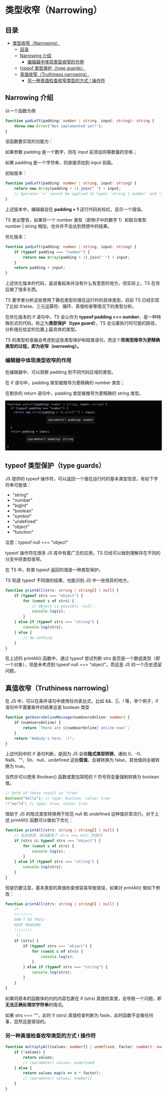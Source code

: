# 类型收窄（Narrowing）

## 目录

- [类型收窄（Narrowing）](#类型收窄narrowing)
  - [目录](#目录)
  - [Narrowing 介绍](#narrowing-介绍)
    - [编辑器中体现类型收窄的作用](#编辑器中体现类型收窄的作用)
  - [typeof 类型保护（type guards）](#typeof-类型保护type-guards)
  - [真值收窄（Truthiness narrowing）](#真值收窄truthiness-narrowing)
    - [另一种真值检查收窄类型的方式 ! 操作符](#另一种真值检查收窄类型的方式--操作符)

## Narrowing 介绍

以一个函数为例

```typescript
function padLeft(padding: number | string, input: string): string {
    throw new Error("Not implemented yet!");
}
```

该函数要实现的功能为：

如果参数 padding 是一个数字，则在 input 前添加同等数量的空格；

如果 padding 是一个字符串，则直接添加到 input 前面。

初始版本：

```typescript
function padLeft(padding: number | string, input: string) {
    return new Array(padding + 1).join(" ") + input;
    // Operator '+' cannot be applied to types 'string | number' and 'number'.
}
```

上述版本中，编辑器会在 **padding + 1** 这行代码处标红，显示一个错误。

TS 发出警告，如果将一个 number 类型（即例子中的数字 1）和联合类型 number | string 相加，也许并不会达到预想中的结果。

优化版本：

```typescript
function padLeft(padding: number | string, input: string) {
    if (typeof padding === "number") {
        return new Array(padding + 1).join(" ") + input;
    } 
    return padding + input;
}
```

上述优化版本的代码，虽说看起来并没有什么有意思的地方，但实际上，TS 在背后做了很多东西。

TS 要学者分析这些使用了静态类型的值在运行时的具体类型。目前 TS 已经实现了比如 if/else、三元运算符、循环、真值检查等情况下的类型分析。

在优化版本的 if 语句中，TS 会认你为 **typeof padding === number**，是一种特殊形式的代码，称之为**类型保护（type guard）**，TS 会沿着执行时可能的路径，分析值在给定的位置上最具体的类型。

TS 的类型检查器会考虑到这些类型保护和赋值语句，而这个**将类型推导为更精确类型的过程，即为收窄（narrowing）。**

### 编辑器中体现类型收窄的作用

在编辑器中，可以观察 padding 到不同代码区域的类型。

在 if 语句中，padding 类型被推导为更精确的 number 类型；

在剩余的 return 语句中，padding 类型被推导为更精确的 string 类型。

![类型收窄的作用](images/02-00-类型收窄的作用.png)

## typeof 类型保护（type guards）

JS 提供的 typeof 操作符，可以返回一个值在运行时的基本类型信息，有如下字符串可能值：

- "string"
- "number"
- "bigInt"
- "boolean"
- "symbol"
- "undefined"
- "object"
- "function"

注意：typeof null === "object"

typeof 操作符在很多 JS 库中有着广泛的应用，TS 已经可以做到理解并在不同的分支中将类型收窄。

在 TS 中，检查 typeof 返回的值是一种类型保护。

TS 知道 typeof 不同值的结果，也能识别 JS 中一些怪异的地方。

```typescript
function printAll(strs: string | string[] | null) {
    if (typeof strs === "object") {
        for (const s of strs) {
            // Object is possibly 'null'.
            console.log(s);
        }
    } else if (typeof strs === "string") {
        console.log(strs);
    } else {
        // do nothing
    }
}
```

在上述的 printAll() 函数中，通过 typeof 尝试判断 strs 是否是一个数组类型（即 一个对象），但是未考虑到 typeof null === "object"。而这是 JS 的一个历史遗留问题。

## 真值收窄（Truthiness narrowing）

在 JS 中，可以在条件语句中使用任何表达式，比如 &&、||、! 等，举个例子，if 语句中不需要条件的结果总是 boolean 类型

```typescript
function getUsersOnlineMessage(numUsersOnline: number) {
    if (numUsersOnline) {
        return `There are ${numUserOnline} online now!`;
    }
    return "Nobody's here. :(";
}
```

上述代码中的 if 语句判断，是因为 JS 会做**隐式类型转换**，诸如 0、-0、NaN、""、0n、null、undefined 这些**假值**，会被转换为 false，其他值则会被转换为 true。

当然亦可以使用 Boolean() 函数或更加简短的 !! 符号将变量强制转换为 boolean 值。

```typescript
// both of these result in "true"
Boolean("hello"); // type: boolean, value: true
!!"world"; // type: true, value: true
```

借助于 JS 的隐式类型转换用于防范 null 和 undefined 这种值非常流行。对于上述 printAll() 函数可以做如下优化：

```typescript
function printAll(strs: string | string[] | null) {
    // 此处修改，成功避免了 strs === null 的情况
    if (strs && typeof strs === "object") {
        for (const s of strs) {
            console.log(s);
        }
    } else if (typeof strs === "string") {
        console.log(strs);
    }
}
```

但是仍要注意，基本类型的真值检查很容易导致错误，如果对 printAll() 做如下修改：

```typescript
function printAll(strs: string | string[] | null) {
    /* 
    !!!!!!!!
    DON'T DO THIS!
    KEEP READING
    !!!!!!!!
     */
    if (strs) {
        if (typeof strs === "object") {
            for (const s of strs) {
                console.log(s);
            }
        } else if (typeof strs === "string") {
            console.log(strs);
        }
    }
}
```

如果将原本的函数体的内的内容包裹在 if (strs) 真值检查里，会导致一个问题，即**无法正确处理空字符串**的情况。

如果 strs === ""，此时 if (strs) 真值检查判断为 fasle，此时函数不会做任何事，显然这是错误的。

### 另一种真值检查收窄类型的方式 ! 操作符

```typescript
function multiplyAll(values: number[] | undefined, factor: number): number[] | undefined {
    if (!values) {
        return values;
        // (parameter) values: undefined
    } else {
        return values.map(x => x * factor);
        // (parameter) values: number[]
    }
}
```
